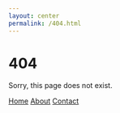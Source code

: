 ```yaml
---
layout: center
permalink: /404.html
---
```


# 404

Sorry, this page does not exist.

<div class="mt3">
  <a href="{{ site.baseurl }}/" class="button button-red button-big">Home</a>
  <a href="{{ site.baseurl }}/about/" class="button button-red button-big">About</a>
  <a href="{{ site.baseurl }}/contact/" class="button button-red button-big">Contact</a>
</div>
